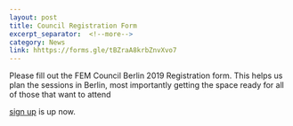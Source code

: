 ```yaml
---
layout: post
title: Council Registration Form 
excerpt_separator:  <!--more-->
category: News
link: hhttps://forms.gle/tBZraA8krbZnvXvo7
---
```


Please fill out the FEM Council Berlin 2019 Registration form. This helps us plan the sessions in Berlin, most importantly getting the space ready for all of those that want to attend 

[sign up](hhttps://forms.gle/tBZraA8krbZnvXvo7) is up now.
<!-- more -->


